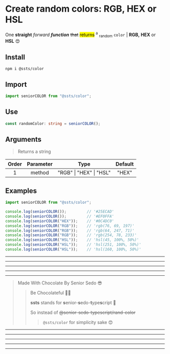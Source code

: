 # Create random colors: RGB, HEX or HSL

One **straight** *forward* ***function*** ~~that~~ <mark>returns</mark> <sup>a</sup> <sub>random</sub> `color` | **RGB,** **HEX** or **HSL** 😍

## Install
```shell
npm i @ssts/color
```
## Import
```js
import seniorCOLOR from "@ssts/color";
```
## Use
```ts
const randomColor: string = seniorCOLOR();
```

## Arguments
> Returns a string

| Order |  Parameter  |           Type           | Default |
| :---: | :---------: | :----------------------: | :-----: |
|   1   |   method    |  "RGB" \| "HEX" \| "HSL" |  "HEX"  |

## Examples

```ts
import seniorCOLOR from "@ssts/color";

console.log(seniorCOLOR());         // '#25ECAD'
console.log(seniorCOLOR());         // '#EF0FFA'
console.log(seniorCOLOR("HEX"));    // '#0C4DC0'
console.log(seniorCOLOR("RGB"));    // 'rgb(76, 69, 197)'
console.log(seniorCOLOR("RGB"));    // 'rgb(64, 247, 71)'
console.log(seniorCOLOR("RGB"));    // 'rgb(254, 78, 233)'
console.log(seniorCOLOR("HSL"));    // 'hsl(45, 100%, 50%)'
console.log(seniorCOLOR("HSL"));    // 'hsl(251, 100%, 50%)'
console.log(seniorCOLOR("HSL"));    // 'hsl(160, 100%, 50%)'
```

___
---
---
---
***
>   Made With Chocolate By Senior Sedo 😎
>>  Be Chocolateful 💙😍
>>
>>  **ssts** stands for **s**enior-**s**edo-**t**ype**s**cript 💙
>>
>>  So instead of ~~@senior-sedo-typescript/rand-color~~
>>> `@ssts/color` for simplicity sake 😍
***
---
---
---
___